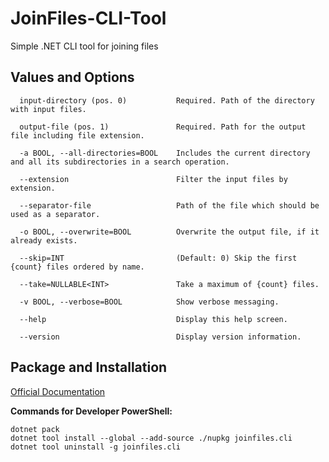 # JoinFiles-CLI-Tool
Simple .NET CLI tool for joining files

## Values and Options
```
  input-directory (pos. 0)           Required. Path of the directory with input files.

  output-file (pos. 1)               Required. Path for the output file including file extension.

  -a BOOL, --all-directories=BOOL    Includes the current directory and all its subdirectories in a search operation.

  --extension                        Filter the input files by extension.

  --separator-file                   Path of the file which should be used as a separator.

  -o BOOL, --overwrite=BOOL          Overwrite the output file, if it already exists.

  --skip=INT                         (Default: 0) Skip the first {count} files ordered by name.

  --take=NULLABLE<INT>               Take a maximum of {count} files.

  -v BOOL, --verbose=BOOL            Show verbose messaging.

  --help                             Display this help screen.

  --version                          Display version information.
```

## Package and Installation
[Official Documentation][1]  

**Commands for Developer PowerShell:**  
```
dotnet pack
dotnet tool install --global --add-source ./nupkg joinfiles.cli
dotnet tool uninstall -g joinfiles.cli
```

[1]: https://docs.microsoft.com/en-us/dotnet/core/tools/global-tools 
